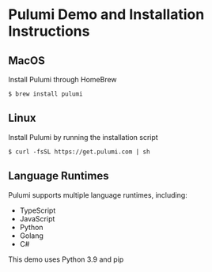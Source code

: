 # Pulumi Demo and Installation Instructions

## MacOS
Install Pulumi through HomeBrew

`$ brew install pulumi`

## Linux
Install Pulumi by running the installation script

`$ curl -fsSL https://get.pulumi.com | sh`

## Language Runtimes
Pulumi supports multiple language runtimes, including:
* TypeScript
* JavaScript
* Python
* Golang
* C#

This demo uses Python 3.9 and pip
